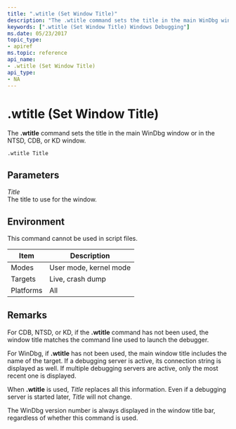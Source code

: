 ```yaml
---
title: ".wtitle (Set Window Title)"
description: "The .wtitle command sets the title in the main WinDbg window or in the NTSD, CDB, or KD window."
keywords: [".wtitle (Set Window Title) Windows Debugging"]
ms.date: 05/23/2017
topic_type:
- apiref
ms.topic: reference
api_name:
- .wtitle (Set Window Title)
api_type:
- NA
---
```


# .wtitle (Set Window Title)

The **.wtitle** command sets the title in the main WinDbg window or in the NTSD, CDB, or KD window.

```dbgcmd
.wtitle Title 
```

## <span id="ddk_meta_set_window_title_dbg"></span><span id="DDK_META_SET_WINDOW_TITLE_DBG"></span>Parameters

<span id="_______Title______"></span><span id="_______title______"></span><span id="_______TITLE______"></span> *Title*   
The title to use for the window.

## Environment

This command cannot be used in script files.

|  Item  | Description          |
|--------|----------------------|
|Modes   |User mode, kernel mode|
|Targets |Live, crash dump      |
|Platforms|All                  |

## Remarks

For CDB, NTSD, or KD, if the **.wtitle** command has not been used, the window title matches the command line used to launch the debugger.

For WinDbg, if **.wtitle** has not been used, the main window title includes the name of the target. If a debugging server is active, its connection string is displayed as well. If multiple debugging servers are active, only the most recent one is displayed.

When **.wtitle** is used, *Title* replaces all this information. Even if a debugging server is started later, *Title* will not change.

The WinDbg version number is always displayed in the window title bar, regardless of whether this command is used.
